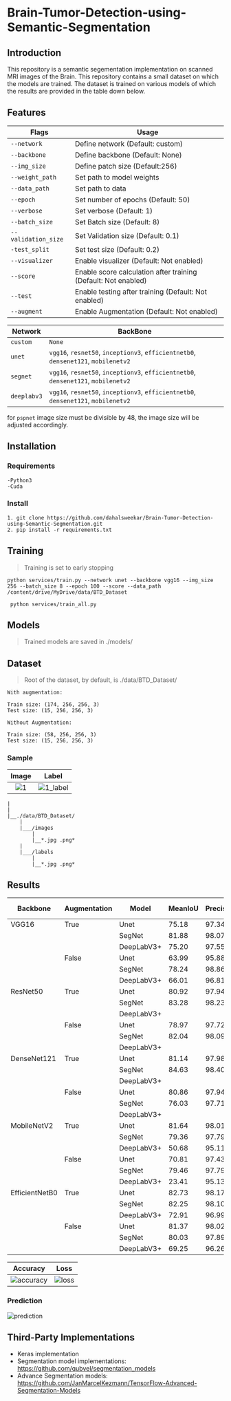 # Brain-Tumor-Detection-using-Semantic-Segmentation

## Introduction
This repository is a semantic segementation implementation on scanned MRI images of the Brain.
This repository contains a small dataset on which the models are trained. The dataset is trained on various models of which the results are provided in the table down below.

## Features

| Flags  | Usage |
| ------------- | ------------- |
| ```--network``` | Define network (Default: custom)  | 
| ```--backbone```  | Define backbone	(Default: None)  |                                                                   
| ```--img_size```  | Define patch size (Default:256) |
| ```--weight_path```  | Set path to model weights  | 
| ```--data_path```  | Set path to data  | 
| ```--epoch```  | Set number of epochs (Default: 50)  |
| ```--verbose```  | Set verbose (Default: 1)  |
| ```--batch_size```  | Set Batch size (Default: 8)  |
| ```--validation_size```  | Set Validation size (Default: 0.1)  |
| ```-test_split```  | Set test size (Default: 0.2)  |
| ```--visualizer```  | Enable visualizer (Default: Not enabled)  |
| ```--score```  | Enable score calculation after training (Default: Not enabled)  |
| ```--test```  | Enable testing after training (Default: Not enabled)  |
| ```--augment```  | Enable Augmentation (Default: Not enabled) |

| Network  | BackBone |
| ------------- | ------------- |
| ```custom``` |```None``` |
| ```unet``` | ```vgg16```, ```resnet50```, ```inceptionv3```, ```efficientnetb0```, ```densenet121```, ```mobilenetv2``` |
| ```segnet``` | ```vgg16```, ```resnet50```, ```inceptionv3```, ```efficientnetb0```, ```densenet121```, ```mobilenetv2``` |
| ```deeplabv3``` | ```vgg16```, ```resnet50```, ```inceptionv3```, ```efficientnetb0```, ```densenet121```, ```mobilenetv2``` |

for ```pspnet``` image size must be divisible by 48, the image size will be adjusted accordingly.

## Installation
  ### Requirements
    -Python3
    -Cuda

  ### Install
    1. git clone https://github.com/dahalsweekar/Brain-Tumor-Detection-using-Semantic-Segmentation.git
    2. pip install -r requirements.txt 
    
## Training 

  > Training is set to early stopping
 ```
 python services/train.py --network unet --backbone vgg16 --img_size 256 --batch_size 8 --epoch 100 --score --data_path /content/drive/MyDrive/data/BTD_Dataset 
 ```
```
 python services/train_all.py 
 ```
## Models
  > Trained models are saved in ./models/

## Dataset

  > Root of the dataset, by default, is ./data/BTD_Dataset/
```
With augmentation: 

Train size: (174, 256, 256, 3)
Test size: (15, 256, 256, 3)

Without Augmentation: 

Train size: (58, 256, 256, 3)
Test size: (15, 256, 256, 3)
```
### Sample

Image             |  Label
:-------------------------:|:-------------------------:
![1](https://github.com/dahalsweekar/Deep-Weed-Segmentation/assets/99968233/43804f88-3f7d-4d67-85f1-60522f247f39)  |  ![1_label](https://github.com/dahalsweekar/Deep-Weed-Segmentation/assets/99968233/0662dd42-fb80-4b70-b836-5aa2b1304998)
```
|
|
|__./data/BTD_Dataset/
	|
	|___/images
		|
		|__*.jpg .png*
	|
	|___/labels
		|
		|__*.jpg .png*
```
## Results

| Backbone | Augmentation | Model | MeanIoU |Precision |Recall |F1-Score |Accuracy |
| ------------- | ------------- | ------------- | ------------- | ------------- | ------------- | ------------- | ------------- |
|VGG16|True|Unet|75.18|97.34|97.50|97.08|97.50|
|||SegNet|81.88|98.07|98.01|98.01|98.01|
|||DeepLabV3+|75.20|97.55|96.29|96.71|96.29|
||False|Unet|63.99|95.88|96.48|95.60|96.47|
|||SegNet|78.24|98.86|96.54|96.99|96.54|
|||DeepLabV3+|66.01|96.81|92.89|94.23|92.89|
|ResNet50|True|Unet|80.92|97.94|98.01|97.95|98.01|
|||SegNet|83.28|98.23|98.18|98.20|98.18|
|||DeepLabV3+||||||
||False|Unet|78.97|97.72|97.81|97.72|97.81|
|||SegNet|82.04|98.09|97.95|98.01|97.95|
|||DeepLabV3+||||||
|DenseNet121|True|Unet|81.14|97.98|98.06|98.00|98.06|
|||SegNet|84.63|98.40|98.34|98.36|98.34|
|||DeepLabV3+||||||
||False|Unet|80.86|97.94|98.02|97.97|98.02|
|||SegNet|76.03|97.71|97.49|97.09|97.49|
|||DeepLabV3+||||||
|MobileNetV2|True|Unet|81.64|98.01|98.03|98.01|98.03|
|||SegNet|79.36|97.79|97.54|97.62|97.54|
|||DeepLabV3+|50.68|95.11|77.88|79.85|77.88|
||False|Unet|70.81|97.43|89.46|91.79|89.46|
|||SegNet|79.46|97.79|97.71|97.70|97.71|
|||DeepLabV3+|23.41|95.13|38.58|37.59|38.58|
|EfficientNetB0|True|Unet|82.73|98.17|98.23|98.20|98.23|
|||SegNet|82.25|98.10|98.07|98.08|98.07|
|||DeepLabV3+|72.91|96.99|96.15|96.46|96.15|
||False|Unet|81.37|98.02|98.10|98.03|98.10|
|||SegNet|80.03|97.89|97.56|97.68|97.56|
|||DeepLabV3+|69.25|96.26|95.88|96.23|95.88|

Accuracy             |  Loss
:-------------------------:|:-------------------------:
![accuracy](https://github.com/dahalsweekar/Deep-Weed-Segmentation/assets/99968233/a0d6b1f3-4938-4c80-9fd3-4ff72efa7d6c)  |  ![loss](https://github.com/dahalsweekar/Deep-Weed-Segmentation/assets/99968233/6b00143b-a5a0-41be-8101-5bfe67a06988)

### Prediction
![prediction](https://github.com/dahalsweekar/Deep-Weed-Segmentation/assets/99968233/d5833c9b-aed2-40fd-a8ff-07eb8b93ac58)

## Third-Party Implementations
 - Keras implementation
 - Segmentation model implementations: https://github.com/qubvel/segmentation_models
 - Advance Segmentation models: https://github.com/JanMarcelKezmann/TensorFlow-Advanced-Segmentation-Models
